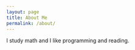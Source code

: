 ```yaml
---
layout: page
title: About Me
permalink: /about/
---
```


I study math and I like programming and reading.
